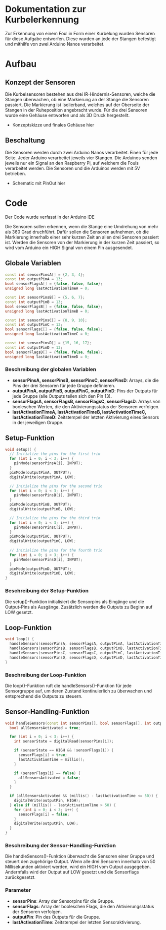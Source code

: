 # Dokumentation zur Kurbelerkennung

Zur Erkennung von einem Foul in Form einer Kurbelung wurden Sensoren für diese Aufgabe entworfen. Diese wurden an jede der Stangen befestigt und mithilfe von zwei Arduino Nanos verarbeitet.

# Aufbau
## Konzept der Sensoren
Die Kurbelsensoren bestehen aus drei IR-Hindernis-Sensoren, welche die Stangen überwachen, ob eine Markierung an der Stange die Sensoren passiert. Die Markierung ist Isolierband, welches auf der Oberseite der Stangen in der Ruheposition angebracht wurde. Für die drei Sensoren wurde eine Gehäuse entworfen und als 3D Druck hergestellt.

- Konzeptskizze und finales Gehäuse hier

## Beschaltung
Die Sensoren werden durch zwei Arduino Nanos verarbeitet. Einen für jede Seite. Jeder Arduino verarbeitet jeweils vier Stangen. Die Arduinos senden jeweils nur ein Signal an den Raspberry Pi, auf welchem die Fouls verarbeitet werden. Die Sensoren und die Arduinos werden mit 5V betrieben.

- Schematic mit PinOut hier

# Code
Der Code wurde verfasst in der Arduino IDE

Die Sensoren sollen erkennen, wenn die Stange eine Umdrehung von mehr als 360 Grad druchführt. Dafür sollen die Sensoren aufnehmen, ob die Markierung innerhalb einer sehr kurzen Zeit an allen drei Sensoren passiert ist. Werden die Sensoren von der Markierung in der kurzen Zeit passiert, so wird vom Arduino ein HIGH Signal von einem Pin ausgesendet.

## Globale Variablen

```cpp
const int sensorPinsA[] = {2, 3, 4};
const int outputPinA = 13;
bool sensorFlagsA[] = {false, false, false};
unsigned long lastActivationTimeA = 0;

const int sensorPinsB[] = {5, 6, 7};
const int outputPinB = 13;
bool sensorFlagsB[] = {false, false, false};
unsigned long lastActivationTimeB = 0;

const int sensorPinsC[] = {8, 9, 10};
const int outputPinC = 13;
bool sensorFlagsC[] = {false, false, false};
unsigned long lastActivationTimeC = 0;

const int sensorPinsD[] = {15, 16, 17};
const int outputPinD = 13;
bool sensorFlagsD[] = {false, false, false};
unsigned long lastActivationTimeD = 0;
```
### Beschreibung der globalen Variablen

- **sensorPinsA, sensorPinsB, sensorPinsC, sensorPinsD**: Arrays, die die Pins der drei Sensoren für jede Gruppe definieren.
- **outputPinA, outputPinB, outputPinC, outputPinD**: Pins der Outputs für jede Gruppe (alle Outputs teilen sich den Pin 13).
- **sensorFlagsA, sensorFlagsB, sensorFlagsC, sensorFlagsD**: Arrays von booleschen Werten, die den Aktivierungsstatus der Sensoren verfolgen.
- **lastActivationTimeA, lastActivationTimeB, lastActivationTimeC, lastActivationTimeD**: Zeitstempel der letzten Aktivierung eines Sensors in der jeweiligen Gruppe.

## Setup-Funktion

```cpp
void setup() {
  // Initialize the pins for the first trio
  for (int i = 0; i < 3; i++) {
    pinMode(sensorPinsA[i], INPUT);
  }
  pinMode(outputPinA, OUTPUT);
  digitalWrite(outputPinA, LOW);

  // Initialize the pins for the second trio
  for (int i = 0; i < 3; i++) {
    pinMode(sensorPinsB[i], INPUT);
  }
  pinMode(outputPinB, OUTPUT);
  digitalWrite(outputPinB, LOW);

  // Initialize the pins for the third trio
  for (int i = 0; i < 3; i++) {
    pinMode(sensorPinsC[i], INPUT);
  }
  pinMode(outputPinC, OUTPUT);
  digitalWrite(outputPinC, LOW);
  
  // Initialize the pins for the fourth trio
  for (int i = 0; i < 3; i++) {
    pinMode(sensorPinsD[i], INPUT);
  }
  pinMode(outputPinD, OUTPUT);
  digitalWrite(outputPinD, LOW);
}
```

### Beschreibung der Setup-Funktion

Die setup()-Funktion initialisiert die Sensorpins als Eingänge und die Output-Pins als Ausgänge. Zusätzlich werden die Outputs zu Beginn auf LOW gesetzt.

## Loop-Funktion

```cpp
void loop() {
  handleSensors(sensorPinsA, sensorFlagsA, outputPinA, lastActivationTimeA);
  handleSensors(sensorPinsB, sensorFlagsB, outputPinB, lastActivationTimeB);
  handleSensors(sensorPinsC, sensorFlagsC, outputPinC, lastActivationTimeC);
  handleSensors(sensorPinsD, sensorFlagsD, outputPinD, lastActivationTimeD);
}
```
### Beschreibung der Loop-Funktion

Die loop()-Funktion ruft die handleSensors()-Funktion für jede Sensorgruppe auf, um deren Zustand kontinuierlich zu überwachen und entsprechend die Outputs zu steuern.

## Sensor-Handling-Funktion

```cpp
void handleSensors(const int sensorPins[], bool sensorFlags[], int outputPin, unsigned long &lastActivationTime) {
  bool allSensorsActivated = true;

  for (int i = 0; i < 3; i++) {
    int sensorState = digitalRead(sensorPins[i]);

    if (sensorState == HIGH && !sensorFlags[i]) {
      sensorFlags[i] = true;
      lastActivationTime = millis();
    }

    if (sensorFlags[i] == false) {
      allSensorsActivated = false;
    }
  }

  if (allSensorsActivated && (millis() - lastActivationTime <= 50)) {
    digitalWrite(outputPin, HIGH);
  } else if (millis() - lastActivationTime > 50) {
    for (int i = 0; i < 3; i++) {
      sensorFlags[i] = false;
    }
    digitalWrite(outputPin, LOW);
  }
}
```

### Beschreibung der Sensor-Handling-Funktion

Die handleSensors()-Funktion überwacht die Sensoren einer Gruppe und steuert den zugehörige Output. Wenn alle drei Sensoren innerhalb von 50 Millisekunden aktiviert werden, wird ein HIGH vom Output ausgegeben. Andernfalls wird der Output auf LOW gesetzt und die Sensorflags zurückgesetzt.

### Parameter

- **sensorPins**: Array der Sensorpins für die Gruppe.
- **sensorFlags**: Array der booleschen Flags, die den Aktivierungsstatus der Sensoren verfolgen.
- **outputPin**: Pin des Outputs für die Gruppe.
- **lastActivationTime**: Zeitstempel der letzten Sensoraktivierung.
